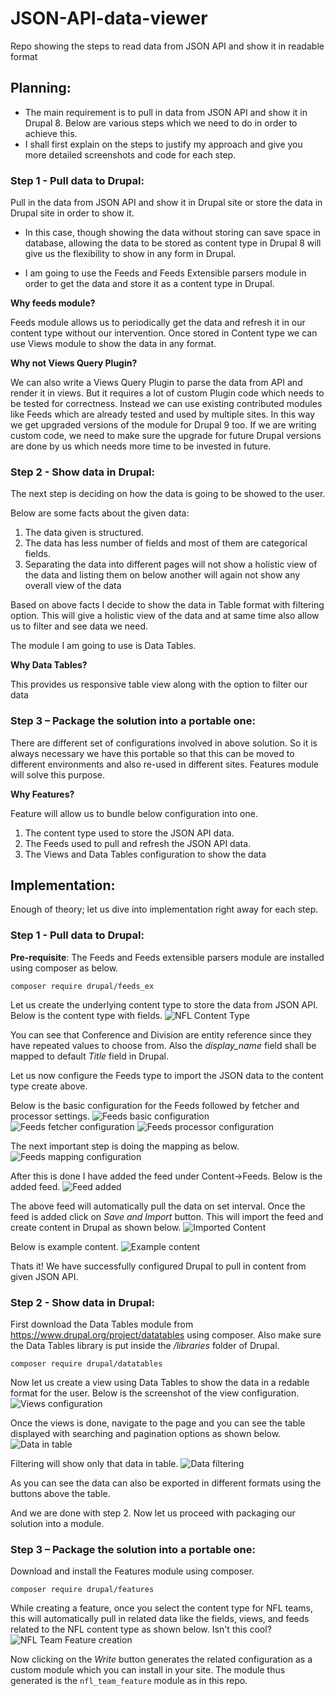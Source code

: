 # JSON-API-data-viewer
Repo showing the steps to read data from JSON API and show it in readable format

## Planning:
* The main requirement is to pull in data from JSON API and show it in Drupal 8. Below are various steps which we need to do in order to achieve this.
* I shall first explain on the steps to justify my approach and give you more detailed screenshots and code for each step.

### Step 1 - Pull data to Drupal:  
Pull in the data from JSON API and show it in Drupal site or store the data in Drupal site in order to show it. 

* In this case, though showing the data without storing can save space in database, allowing the data to be stored as content type in Drupal 8 will give us the flexibility to show in any form in Drupal.

* I am going to use the Feeds and Feeds Extensible parsers module in order to get the data and store it as a content type in Drupal.

**Why feeds module?**

Feeds module allows us to periodically get the data and refresh it in our content type without our intervention. Once stored in Content type we can use Views module to show the data in any format. 

**Why not Views Query Plugin?**

We can also write a Views Query Plugin to parse the data from API and render it in views. But it requires a lot of custom Plugin code which needs to be tested for correctness. Instead we can use existing contributed modules like Feeds which are already tested and used by multiple sites. In this way we get upgraded versions of the module for Drupal 9 too. If we are writing custom code, we need to make sure the upgrade for future Drupal 
versions are done by us which needs more time to be invested in future.

### Step 2 - Show data in Drupal: 
The next step is deciding on how the data is going to be showed to the user.

Below are some facts about the given data:
1. The data given is structured.
2. The data has less number of fields and most of them are categorical fields.
3. Separating the data into different pages will not show a holistic view of the data and listing them on below another will again not show any overall view of the data

Based on above facts I decide to show the data in Table format with filtering option. This will give a holistic view of the data and at same time also allow us to filter and see data we need.

The module I am going to use is Data Tables.

**Why Data Tables?**

This provides us responsive table view along with the option to filter our data

### Step 3 – Package the solution into a portable one:
There are different set of configurations involved in above solution. So it is always necessary we have this portable so that this can be moved to different environments and also re-used in different sites. Features module will solve this purpose.

**Why Features?**

Feature will allow us to bundle below configuration into one.
1. The content type used to store the JSON API data.
2. The Feeds used to pull and refresh the JSON API data.
3. The Views and Data Tables configuration to show the data

## Implementation:
Enough of theory; let us dive into implementation right away for each step.

### Step 1 - Pull data to Drupal:

**Pre-requisite**: The Feeds and Feeds extensible parsers module are installed using composer as below.

`composer require drupal/feeds_ex`

Let us create the underlying content type to store the data from JSON API. Below is the content type with fields.
![NFL Content Type](images/NFL_Content_type_fields.png)

You can see that Conference and Division are entity reference since they have repeated values to choose from. Also the *display_name* field shall be mapped to default *Title* field in Drupal.

Let us now configure the Feeds type to import the JSON data to the content type create above.

Below is the basic configuration for the Feeds followed by fetcher and processor settings.
![Feeds basic configuration](images/Feeds_basic_config.png)
![Feeds fetcher configuration](images/Feeds_fetcher_setting.png)
![Feeds processor configuration](images/Feeds_processor_setting.png)

The next important step is doing the mapping as below.
![Feeds mapping configuration](images/Feeds_mapping.png)

After this is done I have added the feed under Content->Feeds. Below is the added feed.
![Feed added](images/Added_feed.png)

The above feed will automatically pull the data on set interval. Once the feed is added click on *Save and Import* button. This will import the feed and create content in Drupal as shown below.
![Imported Content](images/Content_imported.png)

Below is example content.
![Example content](images/Example_content.png)

Thats it! We have successfully configured Drupal to pull in content from given JSON API.

### Step 2 - Show data in Drupal: 
First download the Data Tables module from https://www.drupal.org/project/datatables using composer. Also make sure the Data Tables library is put inside the */libraries* folder of Drupal.

`composer require drupal/datatables`

Now let us create a view using Data Tables to show the data in a redable format for the user. Below is the screenshot of the view configuration.
![Views configuration](images/view_config.png)

Once the views is done, navigate to the page and you can see the table displayed with searching and pagination options as shown below.
![Data in table](images/NFL_teams_shown.png)

Filtering will show only that data in table.
![Data filtering](images/Data_filtering.png)

As you can see the data can also be exported in different formats using the buttons above the table.

And we are done with step 2. Now let us proceed with packaging our solution into a module.

### Step 3 – Package the solution into a portable one:

Download and install the Features module using composer.

`composer require drupal/features`

While creating a feature, once you select the content type for NFL teams, this will automatically pull in related data like the fields, views, and feeds related to the NFL content type as shown below. Isn't this cool?
![NFL Team Feature creation](images/NFL_Teams_feature.png)

Now clicking on the *Write* button generates the related configuration as a custom module which you can install in your site. The module thus generated is the `nfl_team_feature` module as in this repo.